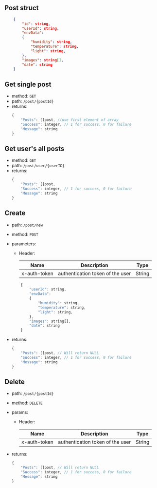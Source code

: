 ## Post struct
```json
    {
        "id": string,
        "userId": string,
        "envData":
        {
            "humidity": string,
            "temperature": string,
            "light": string,
        },
        "images": string[],
        "date": string
    }
```

## Get single post
- method: `GET`
- path: `/post/{postId}`
- returns: 
    ```js
    {
        "Posts": []post, //use first element of array
        "Success": integer, // 1 for success, 0 for failure
        "Message": string
    }
    ```


## Get user's all posts
- method: `GET`
- path: `/post/user/{userID}`
- returns: 
    ```js
    {
        "Posts": []post,
        "Success": integer, // 1 for success, 0 for failure
        "Message": string
    }
    ```

## Create
- path: `/post/new`
- method: `POST`
- parameters: 
   * Header:
  
        |  Name | Description                           | Type   |
        |:---------:|---------------------------------------|--------|
        | x-auth-token | authentication token of the user  | String |

    ```js
        {
            "userId": string,
            "envData":
            {
                "humidity": string,
                "temperature": string,
                "light": string,
            },
            "images": string[],
            "date": string
        }
    ```
- returns:
    ```js
    {
        "Posts": []post, // Will return NULL
        "Success": integer, // 1 for success, 0 for failure
        "Message": string
    }
    ```

## Delete
- path: `/post/{postId}`
- method: `DELETE`
- params:
   * Header:
  
        |  Name | Description                           | Type   |
        |:---------:|---------------------------------------|--------|
        | x-auth-token | authentication token of the user  | String |

- returns:
    ```js
    {
        "Posts": []post, // Will return NULL
        "Success": integer, // 1 for success, 0 for failure
        "Message": string
    }
    ```

